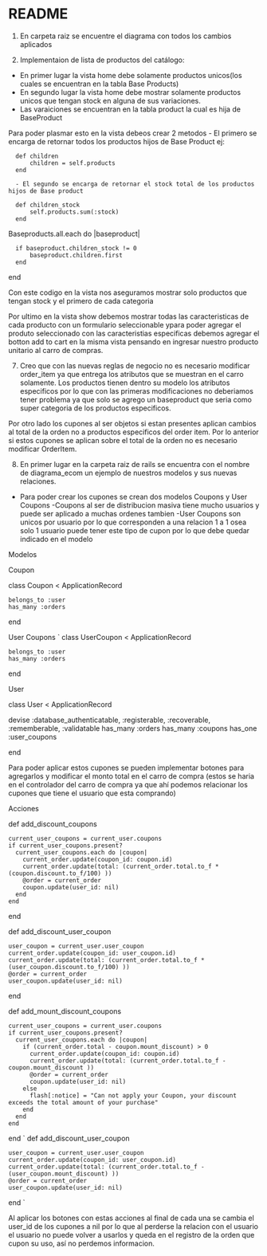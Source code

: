# README
1) En carpeta raiz se encuentre el diagrama con todos los cambios aplicados 

6) Implementaion de lista de productos del catálogo:

  - En primer lugar la vista home debe solamente productos unicos(los cuales se encuentran en la tabla Base Products) 
  - En segundo lugar la vista home debe mostrar solamente productos unicos que tengan stock en alguna de sus variaciones.
  -   Las varaiciones se encuentran en la tabla product la cual es hija de BaseProduct
  
  Para poder plasmar esto en la vista debeos crear 2 metodos 
      - El primero se encarga de retornar todos los productos hijos de Base Product
      ej:
          
      def children
          children = self.products
      end

      - El segundo se encarga de retornar el stock total de los productos hijos de Base product
    
      def children_stock
          self.products.sum(:stock) 
      end
  
  Baseproducts.all.each do |baseproduct|

      if baseproduct.children_stock != 0
          baseproduct.children.first
      end
      
  end
  
  Con este codigo en la vista nos aseguramos mostrar solo productos que tengan stock y el primero de cada categoria 

  Por ultimo en la vista show debemos mostrar todas las caracteristicas de cada producto con un formulario seleccionable ypara poder agregar el produto seleccionado con las caracteristias especificas debemos agregar el botton add to cart en la misma vista pensando en ingresar nuestro producto unitario al carro de compras.

7) Creo que con las nuevas reglas de negocio no es necesario modificar order_item ya que entrega los atributos que se muestran en el carro solamente. Los productos tienen dentro su modelo los atributos especificos por lo que con las primeras modificaciones no deberiamos tener problema ya que solo se agrego un baseproduct que seria como super categoria de los productos especificos. 

Por otro lado los cupones al ser objetos si estan presentes aplican cambios al total de la orden no a productos especificos del order item. Por lo anterior si estos cupones se aplican sobre el total de la orden no es necesario modificar OrderItem.

8) En primer lugar en la carpeta raiz de rails se encuentra con el nombre de diagrama_ecom un ejemplo de nuestros modelos y sus nuevas relaciones.

- Para poder crear los cupones se crean dos modelos Coupons y User Coupons 
    -Coupons al ser de distribucion masiva tiene mucho usuarios y puede ser aplicado a muchas ordenes tambien
    -User Coupons son unicos por usuario por lo que corresponden a una relacion 1 a 1 osea solo 1 usuario puede tener este tipo de cupon por lo que debe quedar indicado en el modelo

Modelos 

Coupon

class Coupon < ApplicationRecord

    belongs_to :user
    has_many :orders

end

User Coupons
`
class UserCoupon < ApplicationRecord

    belongs_to :user
    has_many :orders

end

User

class User < ApplicationRecord

  devise :database_authenticatable, :registerable,
         :recoverable, :rememberable, :validatable
  has_many :orders
  has_many :coupons
  has_one :user_coupons

end

Para poder aplicar estos cupones se pueden implementar botones para agregarlos y modificar el monto total en el carro de compra (estos se haria en el controlador del carro de compra ya que ahí podemos relacionar los cupones que tiene el usuario que esta comprando)

Acciones
  
  def add_discount_coupons 

    current_user_coupons = current_user.coupons   
    if current_user_coupons.present?
      current_user_coupons.each do |coupon|
        current_order.update(coupon_id: coupon.id)
        current_order.update(total: (current_order.total.to_f * (coupon.discount.to_f/100) ))
        @order = current_order
        coupon.update(user_id: nil)
      end
    end

  end
  
  def add_discount_user_coupon

    user_coupon = current_user.user_coupon  
    current_order.update(coupon_id: user_coupon.id)
    current_order.update(total: (current_order.total.to_f * (user_coupon.discount.to_f/100) ))
    @order = current_order
    user_coupon.update(user_id: nil)
    
  end
  
  def add_mount_discount_coupons 

    current_user_coupons = current_user.coupons
    if current_user_coupons.present?
      current_user_coupons.each do |coupon|
        if (current_order.total - coupon.mount_discount) > 0
          current_order.update(coupon_id: coupon.id)
          current_order.update(total: (current_order.total.to_f - coupon.mount_discount ))
          @order = current_order
          coupon.update(user_id: nil)
        else
          flash[:notice] = "Can not apply your Coupon, your discount exceeds the total amount of your purchase"
        end
      end
    end

  end
  `
  def add_discount_user_coupon

    user_coupon = current_user.user_coupon  
    current_order.update(coupon_id: user_coupon.id)
    current_order.update(total: (current_order.total.to_f - (user_coupon.mount_discount) ))
    @order = current_order
    user_coupon.update(user_id: nil)

  end
  `

Al aplicar los botones con estas acciones al final de cada una se cambia el user_id de los cupones a nil por lo que al perderse la relacion con el usuario el usuario no puede volver a usarlos y queda en el registro de la orden que cupon su uso, así no perdemos informacion.


    